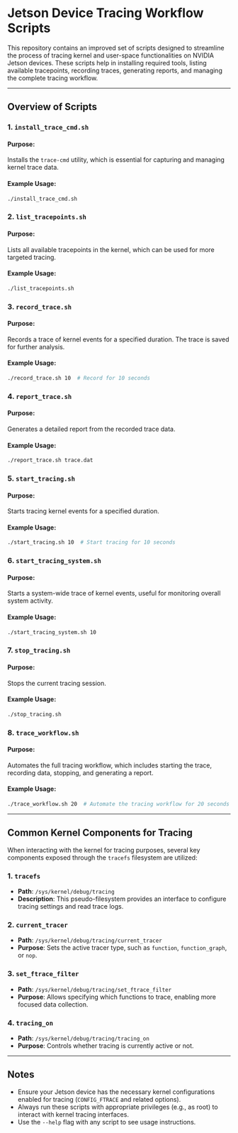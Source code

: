 
# Jetson Device Tracing Workflow Scripts

This repository contains an improved set of scripts designed to streamline the process of tracing kernel and user-space functionalities on NVIDIA Jetson devices. These scripts help in installing required tools, listing available tracepoints, recording traces, generating reports, and managing the complete tracing workflow.

---

## Overview of Scripts

### 1. `install_trace_cmd.sh`
#### Purpose:
Installs the `trace-cmd` utility, which is essential for capturing and managing kernel trace data.

#### Example Usage:
```bash
./install_trace_cmd.sh
```

### 2. `list_tracepoints.sh`
#### Purpose:
Lists all available tracepoints in the kernel, which can be used for more targeted tracing.

#### Example Usage:
```bash
./list_tracepoints.sh
```

### 3. `record_trace.sh`
#### Purpose:
Records a trace of kernel events for a specified duration. The trace is saved for further analysis.

#### Example Usage:
```bash
./record_trace.sh 10  # Record for 10 seconds
```

### 4. `report_trace.sh`
#### Purpose:
Generates a detailed report from the recorded trace data.

#### Example Usage:
```bash
./report_trace.sh trace.dat
```

### 5. `start_tracing.sh`
#### Purpose:
Starts tracing kernel events for a specified duration.

#### Example Usage:
```bash
./start_tracing.sh 10  # Start tracing for 10 seconds
```

### 6. `start_tracing_system.sh`
#### Purpose:
Starts a system-wide trace of kernel events, useful for monitoring overall system activity.

#### Example Usage:
```bash
./start_tracing_system.sh 10
```

### 7. `stop_tracing.sh`
#### Purpose:
Stops the current tracing session.

#### Example Usage:
```bash
./stop_tracing.sh
```

### 8. `trace_workflow.sh`
#### Purpose:
Automates the full tracing workflow, which includes starting the trace, recording data, stopping, and generating a report.

#### Example Usage:
```bash
./trace_workflow.sh 20  # Automate the tracing workflow for 20 seconds
```

---

## Common Kernel Components for Tracing

When interacting with the kernel for tracing purposes, several key components exposed through the `tracefs` filesystem are utilized:

### 1. `tracefs`
- **Path**: `/sys/kernel/debug/tracing`
- **Description**: This pseudo-filesystem provides an interface to configure tracing settings and read trace logs.

### 2. `current_tracer`
- **Path**: `/sys/kernel/debug/tracing/current_tracer`
- **Purpose**: Sets the active tracer type, such as `function`, `function_graph`, or `nop`.

### 3. `set_ftrace_filter`
- **Path**: `/sys/kernel/debug/tracing/set_ftrace_filter`
- **Purpose**: Allows specifying which functions to trace, enabling more focused data collection.

### 4. `tracing_on`
- **Path**: `/sys/kernel/debug/tracing/tracing_on`
- **Purpose**: Controls whether tracing is currently active or not.

---

## Notes
- Ensure your Jetson device has the necessary kernel configurations enabled for tracing (`CONFIG_FTRACE` and related options).
- Always run these scripts with appropriate privileges (e.g., as root) to interact with kernel tracing interfaces.
- Use the `--help` flag with any script to see usage instructions.

